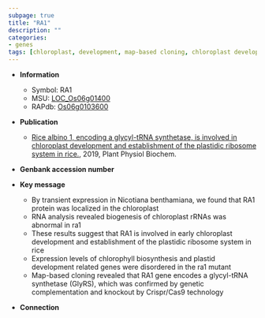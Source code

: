```yaml
---
subpage: true
title: "RA1"
description: ""
categories:
- genes
tags: [chloroplast, development, map-based cloning, chloroplast development]
---
```


* **Information**  
    + Symbol: RA1  
    + MSU: [LOC_Os06g01400](http://rice.plantbiology.msu.edu/cgi-bin/ORF_infopage.cgi?orf=LOC_Os06g01400)  
    + RAPdb: [Os06g0103600](http://rapdb.dna.affrc.go.jp/viewer/gbrowse_details/irgsp1?name=Os06g0103600)  

* **Publication**  
    + [Rice albino 1, encoding a glycyl-tRNA synthetase, is involved in chloroplast development and establishment of the plastidic ribosome system in rice.](http://www.ncbi.nlm.nih.gov/pubmed?term=Rice+albino+1,+encoding+a+glycyl-tRNA+synthetase,+is+involved+in+chloroplast+development+and+establishment+of+the+plastidic+ribosome+system+in+rice.%5BTitle%5D), 2019, Plant Physiol Biochem.

* **Genbank accession number**  

* **Key message**  
    + By transient expression in Nicotiana benthamiana, we found that RA1 protein was localized in the chloroplast
    + RNA analysis revealed biogenesis of chloroplast rRNAs was abnormal in ra1
    + These results suggest that RA1 is involved in early chloroplast development and establishment of the plastidic ribosome system in rice
    + Expression levels of chlorophyll biosynthesis and plastid development related genes were disordered in the ra1 mutant
    + Map-based cloning revealed that RA1 gene encodes a glycyl-tRNA synthetase (GlyRS), which was confirmed by genetic complementation and knockout by Crispr/Cas9 technology

* **Connection**  



